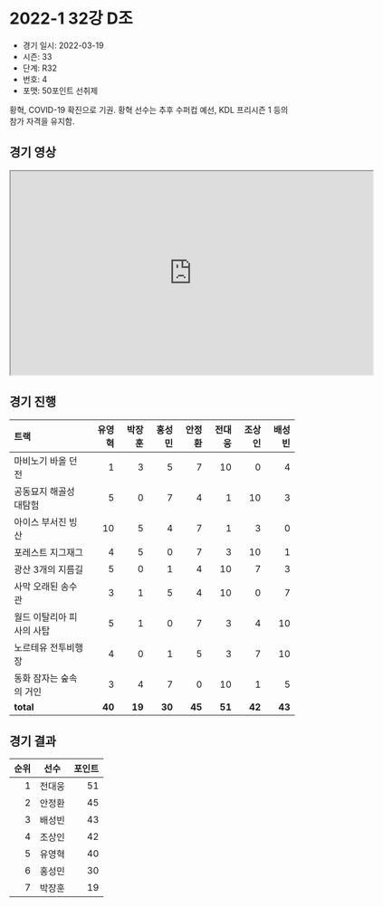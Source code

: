 # 2022-1 32강 D조

- 경기 일시: 2022-03-19
- 시즌: 33
- 단계: R32
- 번호: 4
- 포맷: 50포인트 선취제



황혁, COVID-19 확진으로 기권. 황혁 선수는 추후 수퍼컵 예선, KDL 프리시즌 1 등의 참가 자격을 유지함.

## 경기 영상
<iframe width="640" height="360"
src="https://www.youtube.com/embed/p1Sz6TCGXoo">
</iframe>

## 경기 진행

| 트랙 | 유영혁 | 박장훈 | 홍성민 | 안정환 | 전대웅 | 조상인 | 배성빈 |
|:---|---:|---:|---:|---:|---:|---:|---:|
| 마비노기 바올 던전 | 1 | 3 | 5 | 7 | 10 | 0 | 4 |
| 공동묘지 해골성 대탐험 | 5 | 0 | 7 | 4 | 1 | 10 | 3 |
| 아이스 부서진 빙산 | 10 | 5 | 4 | 7 | 1 | 3 | 0 |
| 포레스트 지그재그 | 4 | 5 | 0 | 7 | 3 | 10 | 1 |
| 광산 3개의 지름길 | 5 | 0 | 1 | 4 | 10 | 7 | 3 |
| 사막 오래된 송수관 | 3 | 1 | 5 | 4 | 10 | 0 | 7 |
| 월드 이탈리아 피사의 사탑 | 5 | 1 | 0 | 7 | 3 | 4 | 10 |
| 노르테유 전투비행장 | 4 | 0 | 1 | 5 | 3 | 7 | 10 |
| 동화 잠자는 숲속의 거인 | 3 | 4 | 7 | 0 | 10 | 1 | 5 |
| __total__ | __40__ | __19__ | __30__ | __45__ | __51__ | __42__ | __43__ |




## 경기 결과

| 순위 | 선수 | 포인트 |
|---:|:---:|---:|
| 1 | 전대웅 | 51 |
| 2 | 안정환 | 45 |
| 3 | 배성빈 | 43 |
| 4 | 조상인 | 42 |
| 5 | 유영혁 | 40 |
| 6 | 홍성민 | 30 |
| 7 | 박장훈 | 19 |

